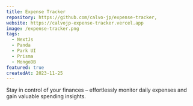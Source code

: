 ```yaml
---
title: Expense Tracker
repository: https://github.com/calvo-jp/expense-tracker,
website: https://calvojp-expense-tracker.vercel.app
image: /expense-tracker.png
tags:
  - NextJs
  - Panda
  - Park UI
  - Prisma
  - MongoDB
featured: true
createdAt: 2023-11-25
---
```


Stay in control of your finances – effortlessly monitor daily expenses and gain valuable spending insights.
